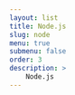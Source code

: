 ```yaml
---
layout: list
title: Node.js
slug: node
menu: true
submenu: false
order: 3
description: >
    Node.js
---
```

